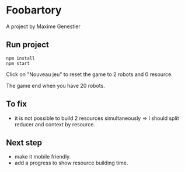 # Foobartory

A project by Maxime Genestier

## Run project

```
npm install
npm start
```

Click on "Nouveau jeu" to reset the game to 2 robots and 0 resource.

The game end when you have 20 robots.

## To fix

- it is not possible to build 2 resources simultaneously => I should split reducer and context by resource.

## Next step

- make it mobile friendly.
- add a progress to show resource building time.
